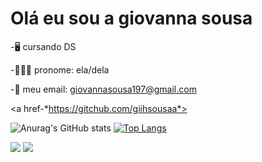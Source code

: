 # Olá eu sou a giovanna sousa


-🖥️ cursando DS

-👩🏽‍💼 pronome: ela/dela

-💼 meu email: giovannasousa197@gmail.com

<a href-*https://gitchub.com/giihsousaa*>

![Anurag's GitHub stats](https://github-readme-stats.vercel.app/api?username=giihsousaa&show_icons=true&theme=radical&title_color=f7ff04&text_color=f7ff04&bg_color=d14cff)
[![Top Langs](https://github-readme-stats.vercel.app/api/top-langs/?username=giihsousaa&layout=compact)](https://github.com/giihsousaa/github-readme-stats)

 <a href="https://instagram.com/_giihsousaa_" target="_blank"><img src="https://img.shields.io/badge/-Instagram-%23E4405F?style=for-the-badge&logo=instagram&logoColor=white" target="_blank"></a> <a
                                                                                                                                                                                            href="mailto:giovannasousa197@gmail.com"><img src="https://img.shields.io/badge/-Gmail-%23333?style=for-the-badge&logo=gmail&logoColor=white" target="_blank"></a> 









